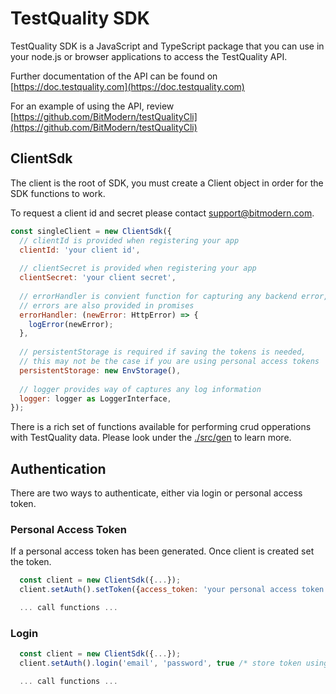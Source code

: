 # TestQuality SDK

TestQuality SDK is a JavaScript and TypeScript package that you can use in your node.js or browser applications to access the TestQuality API.

Further documentation of the API can be found on [https://doc.testquality.com](https://doc.testquality.com)

For an example of using the API, review [https://github.com/BitModern/testQualityCli](https://github.com/BitModern/testQualityCli)

## ClientSdk

The client is the root of SDK, you must create a Client object in order for the SDK functions to work.

To request a client id and secret please contact support@bitmodern.com.

```js
const singleClient = new ClientSdk({
  // clientId is provided when registering your app
  clientId: 'your client id',
  
  // clientSecret is provided when registering your app
  clientSecret: 'your client secret',
  
  // errorHandler is convient function for capturing any backend error, 
  // errors are also provided in promises
  errorHandler: (newError: HttpError) => {
    logError(newError);
  },
  
  // persistentStorage is required if saving the tokens is needed, 
  // this may not be the case if you are using personal access tokens
  persistentStorage: new EnvStorage(),
  
  // logger provides way of captures any log information
  logger: logger as LoggerInterface,
});
```

There is a rich set of functions available for performing crud opperations with TestQuality data. Please look under the [./src/gen](https://github.com/BitModern/test-quality-sdk/tree/main/src/gen) to learn more.

## Authentication

There are two ways to authenticate, either via login or personal access token.

### Personal Access Token

If a personal access token has been generated. Once client is created set the token.

```js
  const client = new ClientSdk({...});
  client.setAuth().setToken({access_token: 'your personal access token'});

  ... call functions ...
```

### Login

```js
  const client = new ClientSdk({...});
  client.setAuth().login('email', 'password', true /* store token using persistentStorage */);

  ... call functions ...
```